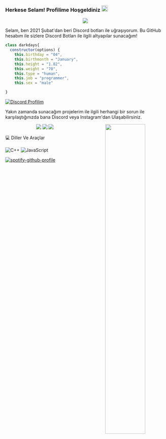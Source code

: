 ### Herkese Selam! Profilime Hoşgeldiniz <img src="https://media.giphy.com/media/Q7LHmoFwVP6Yc1swZs/giphy.gif" height="20px"></h2>
<div align="center">
    <img src="https://komarev.com/ghpvc/?username=darkdaysdev&color=blue"/>
</div>

Selam, ben 2021 Şubat'dan beri Discord botları ile uğraşıyorum.
Bu GitHub hesabım ile sizlere Discord Botları ile ilgili altyapılar sunacağım!

```js
class darkdays{
  constructor(options) {
    this.birthday = "04",
    this.birthmonth = "January",
    this.height = "1.82",
    this.weight = "70",
    this.type = "human",
    this.job = "programmer",
    this.sex = "male"

}
```
[![Discord Profilim](https://lanyard.cnrad.dev/api/901094423033708576)](https://discord.com/users/901094423033708576)

Yakın zamanda sunacağım projelerim ile ilgili herhangi bir sorun ile karşılaştığınızda bana Discord veya Instagram'dan Ulaşabilirsiniz. 

<p align="center">
 <a href="https://discord.com/users/901094423033708576" target"blank_"><img src="https://img.shields.io/badge/Discord%20-7289DA.svg?&style=for-the-badge&logo=discord&logoColor=white"></a>
  <a href="https://github.com/darkdaysdev" target"blank_"><img src="https://img.shields.io/badge/GitHub%20-191717.svg?&style=for-the-badge&logo=github&logoColor=white"></a>
 <a href="https://www.instagram.com/darkdays.js/" target"blank_"><img src="https://img.shields.io/badge/INSTAGRAM%20-DC3175.svg?&style=for-the-badge&logo=instagram&logoColor=white"></a>


<img width="50%" align="right" src="https://github-readme-stats.vercel.app/api?username=darkdaysdev&show_icons=true&hide_title=true&theme=merko">

💻 Diller Ve Araçlar

<img alt="C++" align="center" src="https://img.shields.io/badge/-C++-264de4?style=flat-square&logo=cplusplus&logoColor=white"/>
<img alt="JavaScript" align="center" src="https://img.shields.io/badge/-Javascript-edb200?style=flat-square&logo=javascript&logoColor=white"/>

[![spotify-github-profile](https://spotify-github-profile.vercel.app/api/view?uid=fia3th48hckottr3ol6rctnsc&cover_image=true&theme=default&show_offline=false&background_color=121212&bar_color=53b14f&bar_color_cover=true)](https://spotify-github-profile.vercel.app/api/view?uid=fia3th48hckottr3ol6rctnsc&redirect=true)
